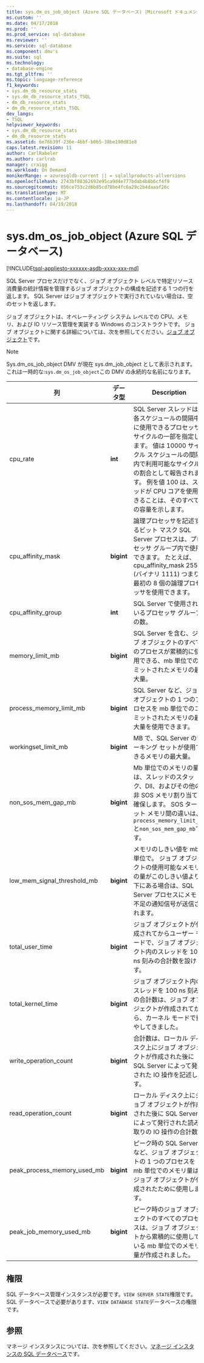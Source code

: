 ```yaml
---
title: sys.dm_os_job_object (Azure SQL データベース) |Microsoft ドキュメント
ms.custom: ''
ms.date: 04/17/2018
ms.prod: ''
ms.prod_service: sql-database
ms.reviewer: ''
ms.service: sql-database
ms.component: dmv's
ms.suite: sql
ms.technology:
- database-engine
ms.tgt_pltfrm: ''
ms.topic: language-reference
f1_keywords:
- sys.dm_db_resource_stats
- sys.dm_db_resource_stats_TSQL
- dm_db_resource_stats
- dm_db_resource_stats_TSQL
dev_langs:
- TSQL
helpviewer_keywords:
- sys.dm_db_resource_stats
- dm_db_resource_stats
ms.assetid: 6e76b39f-236e-4bbf-b0b5-38be190d81e8
caps.latest.revision: 11
author: CarlRabeler
ms.author: carlrab
manager: craigg
ms.workload: On Demand
monikerRange: = azuresqldb-current || = sqlallproducts-allversions
ms.openlocfilehash: 2743bf88362692e95ca9d4e777bdab4b8b6cf4f9
ms.sourcegitcommit: 056ce753c2d6b85cd78be4fc6a29c2b4daaaf26c
ms.translationtype: MT
ms.contentlocale: ja-JP
ms.lasthandoff: 04/19/2018
---
```

# <a name="sysdmosjobobject-azure-sql-database"></a>sys.dm_os_job_object (Azure SQL データベース)
[!INCLUDE[tsql-appliesto-xxxxxx-asdb-xxxx-xxx-md](../../includes/tsql-appliesto-xxxxxx-asdb-xxxx-xxx-md.md)]

SQL Server プロセスだけでなく、ジョブ オブジェクト レベルで特定リソース消費量の統計情報を管理するジョブ オブジェクトの構成を記述する 1 つの行を返します。 SQL Server はジョブ オブジェクトで実行されていない場合は、空のセットを返します。 

ジョブ オブジェクトは、オペレーティング システム レベルでの CPU、メモリ、および IO リソース管理を実装する Windows のコンストラクトです。 ジョブ オブジェクトに関する詳細については、次を参照してください。[ジョブ オブジェクト](https://msdn.microsoft.com/library/windows/desktop/ms684161.aspx)です。 

> [!NOTE]
> Sys.dm_os_job_object DMV が現在 sys.dm_job_object として表示されます。 これは一時的な:`sys.dm_os_job_object`この DMV の永続的な名前になります。 
  
|列|データ型|Description|  
|-------------|---------------|-----------------|  
|cpu_rate|**int**|SQL Server スレッドは、各スケジュールの間隔中に使用できるプロセッサ サイクルの一部を指定します。 値は 10000 サイクル スケジュールの間隔内で利用可能なサイクルの割合として報告されます。 例を値 100 は、スレッドが CPU コアを使用できることは、そのすべての容量を示します。|
|cpu_affinity_mask|**bigint**|論理プロセッサを記述するビット マスク SQL Server プロセスは、プロセッサ グループ内で使用できます。 たとえば、cpu_affinity_mask 255 (バイナリ 1111) つまり最初の 8 個の論理プロセッサを使用できます。|
|cpu_affinity_group|**int**|SQL Server で使用されているプロセッサ グループの数。|
|memory_limit_mb|**bigint**|SQL Server を含む、ジョブ オブジェクトのすべてのプロセスが累積的に使用できる、mb 単位でのコミットされたメモリの最大量。| 
|process_memory_limit_mb |**bigint**|SQL Server など、ジョブ オブジェクトの 1 つのプロセスを mb 単位でのコミットされたメモリの最大量を使用できます。|
|workingset_limit_mb |**bigint**|MB で、SQL Server のワーキング セットが使用できるメモリの最大量。|
|non_sos_mem_gap_mb|**bigint**|Mb 単位でのメモリの量は、スレッドのスタック、Dll、およびその他の非 SOS メモリ割り当てを確保します。 SOS ターゲット メモリ間の違いは、`process_memory_limit_mb`と`non_sos_mem_gap_mb`です。| 
|low_mem_signal_threshold_mb|**bigint**|メモリのしきい値を mb 単位で。 ジョブ オブジェクトの使用可能なメモリの量がこのしきい値より下にある場合は、SQL Server プロセスにメモリ不足の通知信号が送信されます。 |
|total_user_time|**bigint**|ジョブ オブジェクトが作成されてからユーザー モードで、ジョブ オブジェクト内のスレッドを 100 ns 刻みの合計数を設けます。 |
|total_kernel_time |**bigint**|ジョブ オブジェクト内のスレッドを 100 ns 刻みの合計数は、ジョブ オブジェクトが作成されてから、カーネル モードで費やしてきました。 |
|write_operation_count |**bigint**|合計数は、ローカル ディスク上にジョブ オブジェクトが作成された後に SQL Server によって発行された IO 操作を記述します。 |
|read_operation_count |**bigint**|ローカル ディスク上にジョブ オブジェクトが作成された後に SQL Server によって発行された読み取りの IO 操作の合計数。 |
|peak_process_memory_used_mb|**bigint**|ピーク時の SQL Server など、ジョブ オブジェクトの 1 つのプロセスを mb 単位でのメモリ量は、ジョブ オブジェクトが作成されたために使用します。| 
|peak_job_memory_used_mb|**bigint**|ピーク時のジョブ オブジェクトのすべてのプロセスは、ジョブ オブジェクトから累積的に使用している mb 単位でのメモリ量が作成されました。|
  
## <a name="permissions"></a>権限  
SQL データベース管理インスタンスが必要です。`VIEW SERVER STATE`権限です。 SQL データベースで必要があります、`VIEW DATABASE STATE`データベースの権限です。  
 
## <a name="see-also"></a>参照  

マネージ インスタンスについては、次を参照してください。[マネージ インスタンスの SQL データベース](https://docs.microsoft.com/azure/sql-database/sql-database-managed-instance)です。
  
